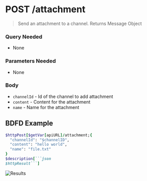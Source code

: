 # POST /attachment
> Send an attachment to a channel. Returns Message Object

### Query Needed
* None
### Parameters Needed
* None
### Body
* `channelId` - Id of the channel to add attachment
* `content` - Content for the attachment
* `name` - Name for the attachment

## BDFD Example
````ruby
$httpPost[$getVar[apiURL]/attachment;{
  "channelId": "$channelID",
  "content": "hello world",
  "name": "file.txt"
}
$description[```json
$httpResult```]
````
![Results](https://media.discordapp.net/attachments/1065186079562534932/1066268475091333190/IMG_20230121_133735.jpg)
